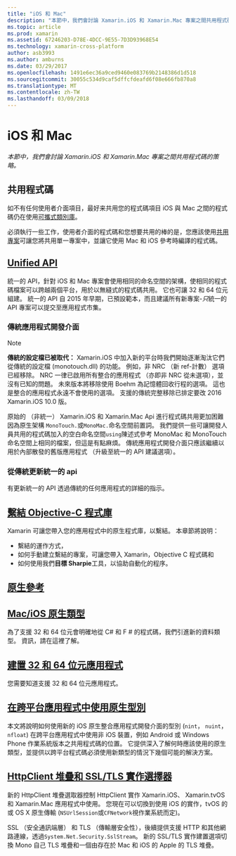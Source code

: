 ```yaml
---
title: "iOS 和 Mac"
description: "本節中，我們會討論 Xamarin.iOS 和 Xamarin.Mac 專案之間共用程式碼的策略。"
ms.topic: article
ms.prod: xamarin
ms.assetid: 67246203-D78E-4DCC-9E55-7D3D93968E54
ms.technology: xamarin-cross-platform
author: asb3993
ms.author: amburns
ms.date: 03/29/2017
ms.openlocfilehash: 1491e6ec36a9ced9460e083769b2148386d1d518
ms.sourcegitcommit: 30055c534d9caf5dffcfdeafd6f08e666fb870a8
ms.translationtype: MT
ms.contentlocale: zh-TW
ms.lasthandoff: 03/09/2018
---
```

# <a name="ios-and-mac"></a>iOS 和 Mac

_本節中，我們會討論 Xamarin.iOS 和 Xamarin.Mac 專案之間共用程式碼的策略。_

## <a name="code-sharing"></a>共用程式碼

如不有任何使用者介面項目，最好来共用您的程式碼項目 iOS 與 Mac 之間的程式碼仍在使用[可攜式類別庫](~/cross-platform/app-fundamentals/pcl.md)。

必須執行一些工作，使用者介面的程式碼和您想要共用的棒的是，您應該使用[共用專案](~/cross-platform/app-fundamentals/shared-projects.md)可讓您將共用單一專案中，並讓它使用 Mac 和 iOS 參考時編譯的程式碼。

##  <a name="unified-apiunifiedindexmd"></a>[Unified API](unified/index.md)

統一的 API，針對 iOS 和 Mac 專案會使用相同的命名空間的架構，使相同的程式碼檔案可以跨越兩個平台，用於以無縫式的程式碼共用。 它也可讓 32 和 64 位元組建。 統一的 API 自 2015 年早期，已預設範本，而且建議所有新專案-*只*統一的 API 專案可以提交至應用程式市集。

### <a name="classic-apis"></a>傳統應用程式開發介面

> [!NOTE]
> **傳統的設定檔已被取代：** Xamarin.iOS 中加入新的平台時我們開始逐漸淘汰它們從傳統的設定檔 (monotouch.dll) 的功能。 例如，非 NRC （新 ref-計數） 選項已經移除。 NRC 一律已啟用所有整合的應用程式 （亦即非 NRC 從未選項），並沒有已知的問題。 未來版本將移除使用 Boehm 為記憶體回收行程的選項。 這也是整合的應用程式永遠不會使用的選項。 支援的傳統完整移除已排定要改 2016 Xamarin.iOS 10.0 版。

原始的 （非統一） Xamarin.iOS 和 Xamarin.Mac Api 進行程式碼共用更加困難因為原生架構 `MonoTouch.`或`MonoMac.`命名空間前置詞。  我們提供一些可讓開發人員共用的程式碼加入的空白命名空間`using`陳述式參考 MonoMac 和 MonoTouch 命名空間上相同的檔案，但這是有點麻煩。 傳統應用程式開發介面只應該繼續以用於內部散發的舊版應用程式 （升級至統一的 API 建議選項）。


### <a name="updating-from-classic-to-the-unified-api"></a>從傳統更新統一的 api

有更新統一的 API 透過傳統的任何應用程式的詳細的指示。

## <a name="binding-objective-c-librariesbindingindexmd"></a>[繫結 Objective-C 程式庫](binding/index.md)

Xamarin 可讓您帶入您的應用程式中的原生程式庫，以繫結。 本章節將說明：

- 繫結的運作方式，
- 如何手動建立繫結的專案，可讓您帶入 Xamarin，Objective C 程式碼和
- 如何使用我們**目標 Sharpie**工具，以協助自動化的程序。

## <a name="native-referencesnative-referencesmd"></a>[原生參考](native-references.md)



##  <a name="macios-native-typesnativetypesmd"></a>[Mac/iOS 原生類型](nativetypes.md)

為了支援 32 和 64 位元會明確地從 C# 和 F # 的程式碼，我們引進新的資料類型。   資訊，請在這裡了解。

##  <a name="building-32-and-64-bit-apps32-and-64indexmd"></a>[建置 32 和 64 位元應用程式](32-and-64/index.md)

您需要知道支援 32 和 64 位元應用程式。

## <a name="working-with-native-types-in-cross-platform-appsnative-types-cross-platformmd"></a>[在跨平台應用程式中使用原生型別](native-types-cross-platform.md)

本文將說明如何使用新的 iOS 原生整合應用程式開發介面的型別 (`nint`， `nuint`， `nfloat`) 在跨平台應用程式中使用非 iOS 裝置，例如 Android 或 Windows Phone 作業系統版本之共用程式碼的位置。
它提供深入了解何時應該使用的原生類型，並提供以跨平台程式碼必須使用新類型的情況下幾個可能的解決方案。


## <a name="httpclient-stack-and-ssltls-implementation-selectorhttp-stackmd"></a>[HttpClient 堆疊和 SSL/TLS 實作選擇器](http-stack.md)

新的 HttpClient 堆疊選取器控制 HttpClient 實作 Xamarin.iOS、 Xamarin.tvOS 和 Xamarin.Mac 應用程式中使用。 您現在可以切換到使用 iOS 的實作，tvOS 的或 OS X 原生傳輸 (`NSUrlSession`或`CFNetwork`視作業系統而定)。

SSL （安全通訊端層） 和 TLS （傳輸層安全性），後續提供支援 HTTP 和其他網路連線，透過`System.Net.Security.SslStream`。 新的 SSL/TLS 實作建置選項切換 Mono 自己 TLS 堆疊和一個由存在於 Mac 和 iOS 的 Apple 的 TLS 堆疊。
